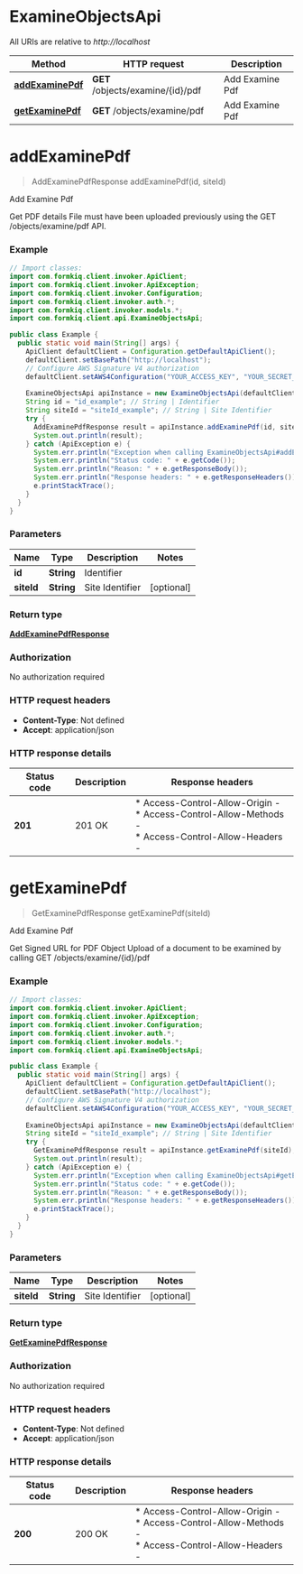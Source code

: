 # ExamineObjectsApi

All URIs are relative to *http://localhost*

| Method | HTTP request | Description |
|------------- | ------------- | -------------|
| [**addExaminePdf**](ExamineObjectsApi.md#addExaminePdf) | **GET** /objects/examine/{id}/pdf | Add Examine Pdf |
| [**getExaminePdf**](ExamineObjectsApi.md#getExaminePdf) | **GET** /objects/examine/pdf | Add Examine Pdf |


<a id="addExaminePdf"></a>
# **addExaminePdf**
> AddExaminePdfResponse addExaminePdf(id, siteId)

Add Examine Pdf

Get PDF details  File must have been uploaded previously using the GET /objects/examine/pdf API.

### Example
```java
// Import classes:
import com.formkiq.client.invoker.ApiClient;
import com.formkiq.client.invoker.ApiException;
import com.formkiq.client.invoker.Configuration;
import com.formkiq.client.invoker.auth.*;
import com.formkiq.client.invoker.models.*;
import com.formkiq.client.api.ExamineObjectsApi;

public class Example {
  public static void main(String[] args) {
    ApiClient defaultClient = Configuration.getDefaultApiClient();
    defaultClient.setBasePath("http://localhost");
    // Configure AWS Signature V4 authorization
    defaultClient.setAWS4Configuration("YOUR_ACCESS_KEY", "YOUR_SECRET_KEY", "REGION", "SERVICE")
    
    ExamineObjectsApi apiInstance = new ExamineObjectsApi(defaultClient);
    String id = "id_example"; // String | Identifier
    String siteId = "siteId_example"; // String | Site Identifier
    try {
      AddExaminePdfResponse result = apiInstance.addExaminePdf(id, siteId);
      System.out.println(result);
    } catch (ApiException e) {
      System.err.println("Exception when calling ExamineObjectsApi#addExaminePdf");
      System.err.println("Status code: " + e.getCode());
      System.err.println("Reason: " + e.getResponseBody());
      System.err.println("Response headers: " + e.getResponseHeaders());
      e.printStackTrace();
    }
  }
}
```

### Parameters

| Name | Type | Description  | Notes |
|------------- | ------------- | ------------- | -------------|
| **id** | **String**| Identifier | |
| **siteId** | **String**| Site Identifier | [optional] |

### Return type

[**AddExaminePdfResponse**](AddExaminePdfResponse.md)

### Authorization

No authorization required

### HTTP request headers

 - **Content-Type**: Not defined
 - **Accept**: application/json

### HTTP response details
| Status code | Description | Response headers |
|-------------|-------------|------------------|
| **201** | 201 OK |  * Access-Control-Allow-Origin -  <br>  * Access-Control-Allow-Methods -  <br>  * Access-Control-Allow-Headers -  <br>  |

<a id="getExaminePdf"></a>
# **getExaminePdf**
> GetExaminePdfResponse getExaminePdf(siteId)

Add Examine Pdf

Get Signed URL for PDF Object Upload of a document to be examined by calling GET /objects/examine/{id}/pdf

### Example
```java
// Import classes:
import com.formkiq.client.invoker.ApiClient;
import com.formkiq.client.invoker.ApiException;
import com.formkiq.client.invoker.Configuration;
import com.formkiq.client.invoker.auth.*;
import com.formkiq.client.invoker.models.*;
import com.formkiq.client.api.ExamineObjectsApi;

public class Example {
  public static void main(String[] args) {
    ApiClient defaultClient = Configuration.getDefaultApiClient();
    defaultClient.setBasePath("http://localhost");
    // Configure AWS Signature V4 authorization
    defaultClient.setAWS4Configuration("YOUR_ACCESS_KEY", "YOUR_SECRET_KEY", "REGION", "SERVICE")
    
    ExamineObjectsApi apiInstance = new ExamineObjectsApi(defaultClient);
    String siteId = "siteId_example"; // String | Site Identifier
    try {
      GetExaminePdfResponse result = apiInstance.getExaminePdf(siteId);
      System.out.println(result);
    } catch (ApiException e) {
      System.err.println("Exception when calling ExamineObjectsApi#getExaminePdf");
      System.err.println("Status code: " + e.getCode());
      System.err.println("Reason: " + e.getResponseBody());
      System.err.println("Response headers: " + e.getResponseHeaders());
      e.printStackTrace();
    }
  }
}
```

### Parameters

| Name | Type | Description  | Notes |
|------------- | ------------- | ------------- | -------------|
| **siteId** | **String**| Site Identifier | [optional] |

### Return type

[**GetExaminePdfResponse**](GetExaminePdfResponse.md)

### Authorization

No authorization required

### HTTP request headers

 - **Content-Type**: Not defined
 - **Accept**: application/json

### HTTP response details
| Status code | Description | Response headers |
|-------------|-------------|------------------|
| **200** | 200 OK |  * Access-Control-Allow-Origin -  <br>  * Access-Control-Allow-Methods -  <br>  * Access-Control-Allow-Headers -  <br>  |

